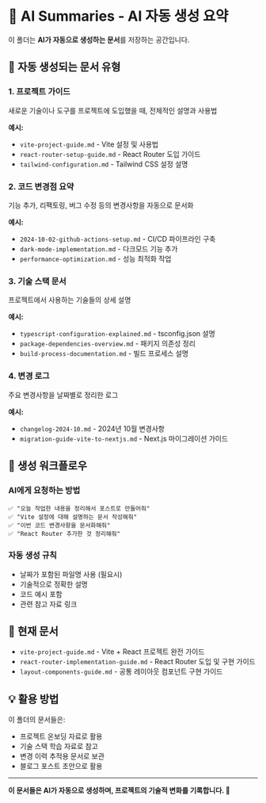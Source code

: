 # 🤖 AI Summaries - AI 자동 생성 요약

이 폴더는 **AI가 자동으로 생성하는 문서**를 저장하는 공간입니다.

## 🎯 자동 생성되는 문서 유형

### 1. 프로젝트 가이드

새로운 기술이나 도구를 프로젝트에 도입했을 때, 전체적인 설명과 사용법

**예시:**

- `vite-project-guide.md` - Vite 설정 및 사용법
- `react-router-setup-guide.md` - React Router 도입 가이드
- `tailwind-configuration.md` - Tailwind CSS 설정 설명

### 2. 코드 변경점 요약

기능 추가, 리팩토링, 버그 수정 등의 변경사항을 자동으로 문서화

**예시:**

- `2024-10-02-github-actions-setup.md` - CI/CD 파이프라인 구축
- `dark-mode-implementation.md` - 다크모드 기능 추가
- `performance-optimization.md` - 성능 최적화 작업

### 3. 기술 스택 문서

프로젝트에서 사용하는 기술들의 상세 설명

**예시:**

- `typescript-configuration-explained.md` - tsconfig.json 설명
- `package-dependencies-overview.md` - 패키지 의존성 정리
- `build-process-documentation.md` - 빌드 프로세스 설명

### 4. 변경 로그

주요 변경사항을 날짜별로 정리한 로그

**예시:**

- `changelog-2024-10.md` - 2024년 10월 변경사항
- `migration-guide-vite-to-nextjs.md` - Next.js 마이그레이션 가이드

## 🔄 생성 워크플로우

### AI에게 요청하는 방법

```
✅ "오늘 작업한 내용을 정리해서 포스트로 만들어줘"
✅ "Vite 설정에 대해 설명하는 문서 작성해줘"
✅ "이번 코드 변경사항을 문서화해줘"
✅ "React Router 추가한 것 정리해줘"
```

### 자동 생성 규칙

- 날짜가 포함된 파일명 사용 (필요시)
- 기술적으로 정확한 설명
- 코드 예시 포함
- 관련 참고 자료 링크

## 📂 현재 문서

- `vite-project-guide.md` - Vite + React 프로젝트 완전 가이드
- `react-router-implementation-guide.md` - React Router 도입 및 구현 가이드
- `layout-components-guide.md` - 공통 레이아웃 컴포넌트 구현 가이드

## 💡 활용 방법

이 폴더의 문서들은:

- 프로젝트 온보딩 자료로 활용
- 기술 스택 학습 자료로 참고
- 변경 이력 추적용 문서로 보관
- 블로그 포스트 초안으로 활용

---

**이 문서들은 AI가 자동으로 생성하며, 프로젝트의 기술적 변화를 기록합니다. 🤖**
